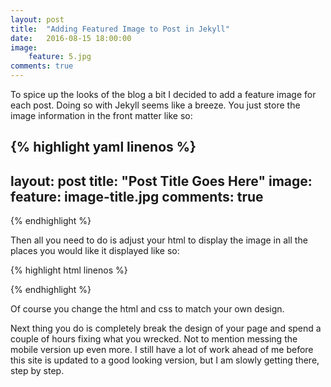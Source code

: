 ```yaml
---
layout: post
title:  "Adding Featured Image to Post in Jekyll"
date:   2016-08-15 18:00:00
image:
    feature: 5.jpg
comments: true
---
```

To spice up the looks of the blog a bit I decided to add a feature image for each post. Doing so with Jekyll seems like a breeze. You just store the image information in the front matter like so:

{% highlight yaml linenos %}
---
layout: post
title:  "Post Title Goes Here"
image:
    feature: image-title.jpg
comments: true
---
{% endhighlight %}

Then all you need to do is adjust your html to display the image in all the places you would like it displayed like so:

{% highlight html linenos %}
<style>
    .post-header {
        background-image: url('{{page.image.feature}}');
        background-repeat: no-repeat;
        background-attachment: fixed;
        background-size: cover;
    }
</style>
{% endhighlight %}

Of course you change the html and css to match your own design.

Next thing you do is completely break the design of your page and spend a couple of hours fixing what you wrecked. Not to mention messing the mobile version up even more. I still have a lot of work ahead of me before this site is updated to a good looking version, but I am slowly getting there, step by step.